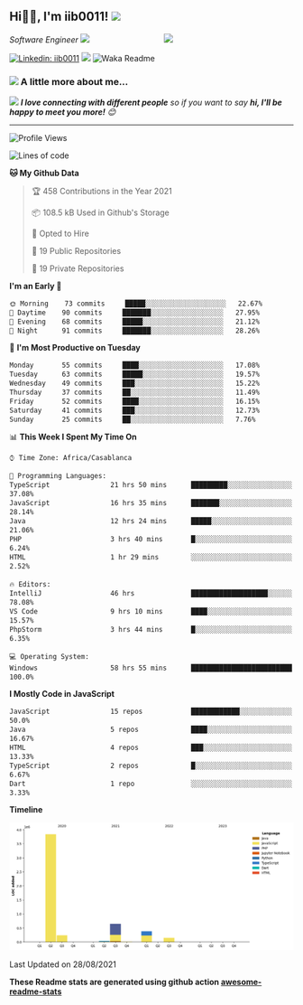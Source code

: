 <h2>Hi🙏🏻, I'm iib0011! <img src="https://media.giphy.com/media/12oufCB0MyZ1Go/giphy.gif" width="50"></h2>
<img align='right' src="https://media.giphy.com/media/XH5DBrjjjWUIBCQ13b/giphy.gif" width="230">
<p><em>Software Engineer <img src="https://media.giphy.com/media/WUlplcMpOCEmTGBtBW/giphy.gif" width="30"> 
</em></p>


[![Linkedin: iib0011](https://img.shields.io/badge/-iib0011-blue?style=flat-square&logo=Linkedin&logoColor=white&link=https://www.linkedin.com/in/iib0011/)](https://www.linkedin.com/in/iib0011/)
![](https://visitor-badge.glitch.me/badge?page_id=iib0011)
![Waka Readme](https://github.com/iib0011/iib0011/workflows/Waka%20Readme/badge.svg)


### <img src="https://media.giphy.com/media/VgCDAzcKvsR6OM0uWg/giphy.gif" width="50"> A little more about me...  


<img src="https://media.giphy.com/media/LnQjpWaON8nhr21vNW/giphy.gif" width="60"> <em><b>I love connecting with different people</b> so if you want to say <b>hi, I'll be happy to meet you more!</b> 😊</em>

---
<!--START_SECTION:waka-->
![Profile Views](http://img.shields.io/badge/Profile%20Views-4-blue)

![Lines of code](https://img.shields.io/badge/From%20Hello%20World%20I%27ve%20Written-2.6%20million%20lines%20of%20code-blue)

**🐱 My Github Data** 

> 🏆 458 Contributions in the Year 2021
 > 
> 📦 108.5 kB Used in Github's Storage 
 > 
> 💼 Opted to Hire
 > 
> 📜 19 Public Repositories 
 > 
> 🔑 19 Private Repositories  
 > 
**I'm an Early 🐤** 

```text
🌞 Morning    73 commits     █████░░░░░░░░░░░░░░░░░░░░   22.67% 
🌆 Daytime    90 commits     ███████░░░░░░░░░░░░░░░░░░   27.95% 
🌃 Evening    68 commits     █████░░░░░░░░░░░░░░░░░░░░   21.12% 
🌙 Night      91 commits     ███████░░░░░░░░░░░░░░░░░░   28.26%

```
📅 **I'm Most Productive on Tuesday** 

```text
Monday       55 commits     ████░░░░░░░░░░░░░░░░░░░░░   17.08% 
Tuesday      63 commits     █████░░░░░░░░░░░░░░░░░░░░   19.57% 
Wednesday    49 commits     ███░░░░░░░░░░░░░░░░░░░░░░   15.22% 
Thursday     37 commits     ██░░░░░░░░░░░░░░░░░░░░░░░   11.49% 
Friday       52 commits     ████░░░░░░░░░░░░░░░░░░░░░   16.15% 
Saturday     41 commits     ███░░░░░░░░░░░░░░░░░░░░░░   12.73% 
Sunday       25 commits     ██░░░░░░░░░░░░░░░░░░░░░░░   7.76%

```


📊 **This Week I Spent My Time On** 

```text
⌚︎ Time Zone: Africa/Casablanca

💬 Programming Languages: 
TypeScript               21 hrs 50 mins      █████████░░░░░░░░░░░░░░░░   37.08% 
JavaScript               16 hrs 35 mins      ███████░░░░░░░░░░░░░░░░░░   28.14% 
Java                     12 hrs 24 mins      █████░░░░░░░░░░░░░░░░░░░░   21.06% 
PHP                      3 hrs 40 mins       █░░░░░░░░░░░░░░░░░░░░░░░░   6.24% 
HTML                     1 hr 29 mins        ░░░░░░░░░░░░░░░░░░░░░░░░░   2.52%

🔥 Editors: 
IntelliJ                 46 hrs              ███████████████████░░░░░░   78.08% 
VS Code                  9 hrs 10 mins       ████░░░░░░░░░░░░░░░░░░░░░   15.57% 
PhpStorm                 3 hrs 44 mins       █░░░░░░░░░░░░░░░░░░░░░░░░   6.35%

💻 Operating System: 
Windows                  58 hrs 55 mins      █████████████████████████   100.0%

```

**I Mostly Code in JavaScript** 

```text
JavaScript               15 repos            ████████████░░░░░░░░░░░░░   50.0% 
Java                     5 repos             ████░░░░░░░░░░░░░░░░░░░░░   16.67% 
HTML                     4 repos             ███░░░░░░░░░░░░░░░░░░░░░░   13.33% 
TypeScript               2 repos             █░░░░░░░░░░░░░░░░░░░░░░░░   6.67% 
Dart                     1 repo              ░░░░░░░░░░░░░░░░░░░░░░░░░   3.33%

```


**Timeline**

![Chart not found](https://raw.githubusercontent.com/iib0011/iib0011/master/charts/bar_graph.png) 


 Last Updated on 28/08/2021
<!--END_SECTION:waka-->

**These Readme stats are generated using github action [awesome-readme-stats](https://github.com/iib0011/waka-readme-stats)**
